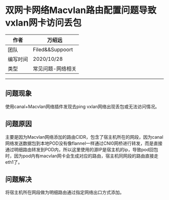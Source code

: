
# 双网卡网络Macvlan路由配置问题导致vxlan网卡访问丢包

|作者|万绍远|
|---|---
|团队|Filed&&Suppoort
|编写时间|2020/10/28
|类型|常见问题-网络相关

---

## 问题现象
使用canal+Macvlan网络插件发现去ping vxlan网络出现丢包或无法访问情况。

## 问题原因
主要是因为Macvlan网络添加的路由CIDR，包含了宿主机所在的网段，因为canal网络发送数据包到本地POD没有像flannel一样通过CNI0网桥进行转发，而是直接通过明细路由转发到POD内，所以这里使用的源IP是宿主机的ip，导致pod回包时，因为pod内有macvlan网卡会生成对应的路由，宿主机同网段的路由直接走eth1了。

## 问题解决
将宿主机所在网段做为明细路由通过指定网络出口方式添加。
